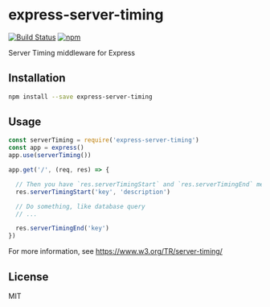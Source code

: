 # express-server-timing

[![Build Status](https://travis-ci.org/pd4d10/express-server-timing.svg?branch=master)](https://travis-ci.org/pd4d10/express-server-timing)
[![npm](https://img.shields.io/npm/v/express-server-timing.svg)](https://www.npmjs.com/package/express-server-timing)

Server Timing middleware for Express

## Installation

```sh
npm install --save express-server-timing
```

## Usage

```js
const serverTiming = require('express-server-timing')
const app = express()
app.use(serverTiming())

app.get('/', (req, res) => {

  // Then you have `res.serverTimingStart` and `res.serverTimingEnd` method
  res.serverTimingStart('key', 'description')

  // Do something, like database query
  // ...

  res.serverTimingEnd('key')
})
```

For more information, see https://www.w3.org/TR/server-timing/

## License

MIT
